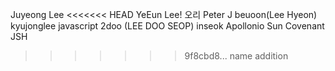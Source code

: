 Juyeong Lee
<<<<<<< HEAD
YeEun Lee!
오리
Peter J
beuoon(Lee Hyeon)
kyujonglee javascript
2doo (LEE DOO SEOP)
inseok
Apollonio Sun
Covenant
JSH
>>>>>>> 9f8cbd8... name addition
